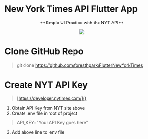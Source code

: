 # New York Times API Flutter App
<p align="center">
 **Simple UI Practice with the NYT API**
</p>
<p align="center">
<img src="https://i.imgur.com/lsxDZy2.gif"/>
</p>

# Clone GitHub Repo
> git clone https://github.com/foresthpark/FlutterNewYorkTimes

# Create NYT API Key
> [https://developer.nytimes.com/]()

1. Obtain API Key from NYT site above
2. Create .env file in root of project
> API_KEY="Your API Key goes here"
3. Add above line to .env file


